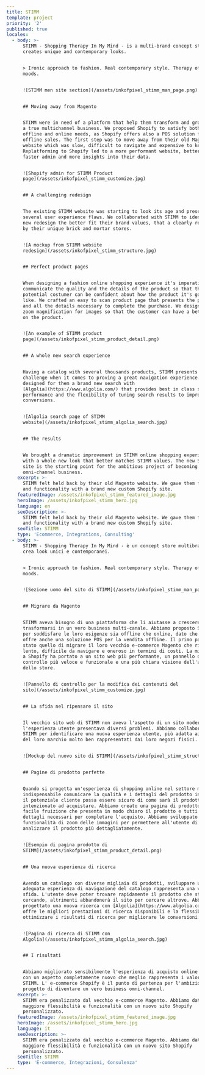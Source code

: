 ```yaml
---
title: STIMM
template: project
priority: '2'
published: true
locales:
  - body: >-
      STIMM - Shopping Therapy In My Mind - is a multi-brand concept store that
      creates unique and contemporary looks.


      > Ironic approach to fashion. Real contemporary style. Therapy of my
      moods.


      ![STIMM men site section](/assets/inkofpixel_stimm_man_page.png)


      ## Moving away from Magento


      STIMM were in need of a platform that help them transform and grow toward
      a true multichannel business. We proposed Shopify to satisfy both their
      offline and online needs, as Shopify offers also a POS solution for
      offline sales. The first step was to move away from their old Magento
      website which was slow, difficult to navigate and expensive to keep up.
      Replatforming to Shopify led to a more performant website, better and
      faster admin and more insights into their data. 


      ![Shopify admin for STIMM Product
      page](/assets/inkofpixel_stimm_customize.jpg)


      ## A challenging redesign


      The existing STIMM website was starting to look its age and presented
      several user experience flaws. We collaborated with STIMM to identify a
      new redesign the better fit their brand values, that a clearly represented
      by their unique brick and mortar stores. 


      ![A mockup from STIMM website
      redesign](/assets/inkofpixel_stimm_structure.jpg)


      ## Perfect product pages


      When designing a fashion online shopping experience it's imperative to
      communicate the quality and the details of the product so that the
      potential costumer can be confident about how the product it's gonna look
      like. We crafted an easy to scan product page that presents the product
      and all the details necessary to complete the purchase. We designed also
      zoom magnification for images so that the customer can have a better look
      on the product.  


      ![An example of STIMM product
      page](/assets/inkofpixel_stimm_product_detail.png)


      ## A whole new search experience


      Having a catalog with several thousands products, STIMM presents a unique
      challenge when it comes to proving a great navigation experience. We
      designed for them a brand new search with
      [Algolia](https://www.algolia.com/) that provides best in class search
      performance and the flexibility of tuning search results to improve
      conversions.


      ![Algolia search page of STIMM
      website](/assets/inkofpixel_stimm_algolia_search.jpg)


      ## The results


      We brought a dramatic improvement in STIMM online shopping experience,
      with a whole new look that better matches STIMM values. The new Shopify
      site is the starting point for the ambitious project of becoming a truly
      omni-channel business.
    excerpt: >-
      STIMM felt held back by their old Magento website. We gave them freedom
      and functionality with a brand new custom Shopify site.
    featuredImage: /assets/inkofpixel_stimm_featured_image.jpg
    heroImage: /assets/inkofpixel_stimm_hero.jpg
    language: en
    seoDescription: >-
      STIMM felt held back by their old Magento website. We gave them freedom
      and functionality with a brand new custom Shopify site.
    seoTitle: STIMM
    type: 'Ecommerce, Integrations, Consulting'
  - body: >-
      STIMM - Shopping Therapy In My Mind - è un concept store multibrand che
      crea look unici e contemporanei.


      > Ironic approach to fashion. Real contemporary style. Therapy of my
      moods.


      ![Sezione uomo del sito di STIMM](/assets/inkofpixel_stimm_man_page.png)


      ## Migrare da Magento


      STIMM aveva bisogno di una piattaforma che li aiutasse a crescere e
      trasformarsi in un vero business multi-canale. Abbiamo proposto Shopify
      per soddisfare le loro esigenze sia offline che online, dato che Shopify
      offre anche una soluzione POS per la vendita offline. Il primo passo è
      stato quello di migrare il loro vecchio e-commerce Magento che risultava
      lento, difficile da navigare e oneroso in termini di costi. La migrazione
      a Shopify ha portato a un sito web più performante, un pannello di
      controllo più veloce e funzionale e una più chiara visione dell'andamento
      dello store.


      ![Pannello di controllo per la modifica dei contenuti del
      sito](/assets/inkofpixel_stimm_customize.jpg)


      ## La sfida nel ripensare il sito


      Il vecchio sito web di STIMM non aveva l'aspetto di un sito moderno e
      l'esperienza utente presentava diversi problemi. Abbiamo collaborato con
      STIMM per identificare una nuova esperienza utente, più adatta ai valori
      del loro marchio molto ben rappresentati dai loro negozi fisici.


      ![Mockup del nuovo sito di STIMM](/assets/inkofpixel_stimm_structure.jpg)


      ## Pagine di prodotto perfette


      Quando si progetta un'esperienza di shopping online nel settore moda è
      indispensabile comunicare la qualità e i dettagli del prodotto in modo che
      il potenziale cliente possa essere sicuro di come sarà il prodotto che è
      intenzionato ad acquistare. Abbiamo creato una pagina di prodotto di
      facile fruizione che presenta in modo chiaro il prodotto e tutti i
      dettagli necessari per completare l'acquisto. Abbiamo sviluppato anche una
      funzionalità di zoom delle immagini per permettere all'utente di
      analizzare il prodotto più dettagliatamente.


      ![Esempio di pagina prodotto di
      STIMM](/assets/inkofpixel_stimm_product_detail.png)


      ## Una nuova esperienza di ricerca


      Avendo un catalogo con diverse migliaia di prodotti, sviluppare un
      adeguata esperienza di navigazione del catalogo rappresenta una vera
      sfida. L'utente deve poter trovare rapidamente il prodotto che sta
      cercando, altrimenti abbandonerà il sito per cercare altrove. Abbiamo
      progettato una nuova ricerca con [Algolia](https://www.algolia.com/) che
      offre le migliori prestazioni di ricerca disponibili e la flessibilità di
      ottimizzare i risultati di ricerca per migliorare le conversioni.


      ![Pagina di ricerca di STIMM con
      Algolia](/assets/inkofpixel_stimm_algolia_search.jpg)


      ## I risultati


      Abbiamo migliorato sensibilmente l'esperienza di acquisto online su STIMM,
      con un aspetto completamente nuovo che meglio rappresenta i valori di
      STIMM. L' e-commerce Shopify è il punto di partenza per l'ambizioso
      progetto di diventare un vero business omni-channel.
    excerpt: >-
      STIMM era penalizzato dal vecchio e-commerce Magento. Abbiamo dato loro
      maggiore flessibilità e funzionalità con un nuovo sito Shopify
      personalizzato.
    featuredImage: /assets/inkofpixel_stimm_featured_image.jpg
    heroImage: /assets/inkofpixel_stimm_hero.jpg
    language: it
    seoDescription: >-
      STIMM era penalizzato dal vecchio e-commerce Magento. Abbiamo dato loro
      maggiore flessibilità e funzionalità con un nuovo sito Shopify
      personalizzato.
    seoTitle: STIMM
    type: 'E-commerce, Integrazioni, Consulenza'
---
```


